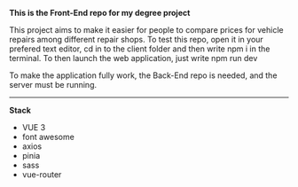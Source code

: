 **This is the Front-End repo for my degree project**

This project aims to make it easier for people to compare prices for vehicle repairs among different repair shops. 
To test this repo, open it in your prefered text editor, cd in to the client folder and then write npm i in the terminal. 
To then launch the web application, just write npm run dev

To make the application fully work, the Back-End repo is needed, and the server must be running. 
<hr>


**Stack**

* VUE 3
* font awesome
* axios
* pinia
* sass
* vue-router
